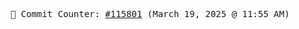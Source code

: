 <p align="center">
    <samp>
        📮 Commit Counter: <a href="https://github.com/Javascript-void0/Javascript-void0/commits/main">#115801</a> (March 19, 2025 @ 11:55 AM)
    </samp>
</p>